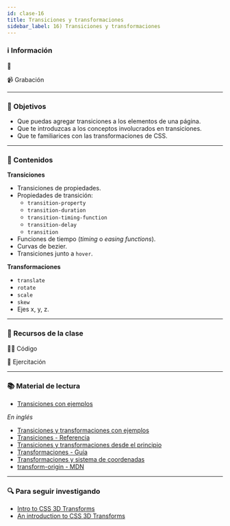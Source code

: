 ```yaml
---
id: clase-16
title: Transiciones y transformaciones
sidebar_label: 16) Transiciones y transformaciones
---
```


### ℹ️ Información

📆

📹 Grabación

---

### 🏁 Objetivos

- Que puedas agregar transiciones a los elementos de una página.
- Que te introduzcas a los conceptos involucrados en transiciones.
- Que te familiarices con las transformaciones de CSS.

---

### 📝 Contenidos

**Transiciones**

- Transiciones de propiedades.
- Propiedades de transición:
  - `transition-property`
  - `transition-duration`
  - `transition-timing-function`
  - `transition-delay`
  - `transition`
- Funciones de tiempo (_timing_ o _easing functions_).
- Curvas de bezier.
- Transiciones junto a `hover`.

**Transformaciones**

- `translate`
- `rotate`
- `scale`
- `skew`
- Ejes x, y, z.

---

### 🚀 Recursos de la clase

👩‍💻 Código

💪 Ejercitación

---

### 📚 Material de lectura

- [Transiciones con ejemplos](https://ada7matm.github.io/pages/transition.html)

_En inglés_

- [Transiciones y transformaciones con ejemplos](https://thoughtbot.com/blog/transitions-and-transforms)
- [Transiciones - Referencia](https://cssreference.io/transitions/)
- [Transiciones y transformaciones desde el principio](https://webdesign.tutsplus.com/articles/css3-transitions-and-transforms-from-scratch--webdesign-4975)
- [Transformaciones - Guía](https://chenhuijing.com/blog/basics-of-css-transforms/#%F0%9F%96%8A)
- [Transformaciones y sistema de coordenadas](https://tympanus.net/codrops/css_reference/transform/)
- [transform-origin - MDN](https://developer.mozilla.org/en-US/docs/Web/CSS/transform-origin)

---

### 🔍 Para seguir investigando

- [Intro to CSS 3D Transforms](https://3dtransforms.desandro.com/)
- [An introduction to CSS 3D Transforms](https://24ways.org/2010/intro-to-css-3d-transforms/)
